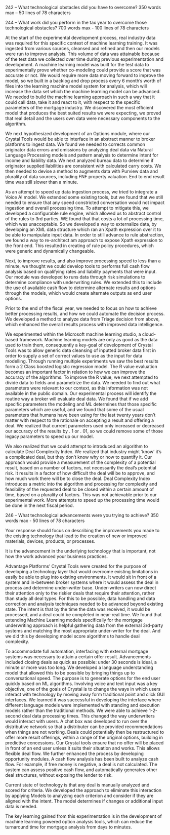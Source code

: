 
242 – What technological obstacles did you have to overcome? 350 words max – 50 lines of 78 characters








244 – What work did you perform in the tax year to overcome those technological obstacles?   700 words max - 100 lines of 78 characters


At the start of the experimental development process,
real industry data was required for this specific context of machine learning training.
It was ingested from various sources,
cleansed and refined and then our models were run to improve analysis.
This volume of data was attainable because of the test data we collected over time during previous experimentation and development.
A machine learning model was built for the test data to experimentally prove whether co-modeling could provide a score that was accurate or not.
We would require more data moving forward to improve the model,
so we built in a  backlog and drop process every 6 month’s worth of files into the learning machine model system for analysis,
which will increase the data set which the machine learning model can be advanced.
We needed to build the machine learning approach in such a way that it could call data,
take it and react to it,
with respect to the specific parameters of the mortgage industry.
We discovered the  most efficient model that produces the best suited results we were expecting,
we proved that real detail and the users own data were necessary components to the algorithm.


We next hypothesized development of an Options module,
where our Crystal Tools would be able to interface in an abstract manner to broker platforms to ingest data.
We found we needed to corrects common originator data errors and omissions by analyzing deal data via Natural Language Processing models and pattern analysis to determine intent for income and liability data.
We next analyzed bureau data to determine if originator supplied liabilities are consistent with calculated carry costs.
We then needed to devise a method to augments data with Purview data and plurality of data sources,
including FNF property valuation.
End to end result time was still slower than a minute.


As an attempt to speed up data ingestion process,
we tried to integrate a Voice AI model.
We extended some existing tools,
but we found that we still needed to ensure that any speed constricted conversation would not impact ingestion and overall processing time.
To attempt to mitigate this,
we developed a configurable rule engine,
which allowed us to abstract control of the rules to 3rd parties.
WE found that that costs a lot of processing time,
which was unacceptable.
So we developed a way to externalize data,
by developing an XML data structure which ran an Xpath expression over it to be able to manipulate input data.
In order to still advance to rule abstraction,
we found a way to re-architect am approach to expose Xpath expression to the front end.
This resulted in creating of rule policy procedures,
which were generic and dynamically changeable.


Next,
to improve results,
and also improve processing speed to less than a minute,
we thought we could develop tools to performs full cash flow analysis based on qualifying rates and liability payments that were input.
Our module was developed to runs data through risk simulations to determine compliance with underwriting rules.
We extended this to include the use of available cash flow to determine alternate results and options through the models,
which would create alternate outputs as end user options.

Prior to the end of the fiscal year,
we needed to focus on how to achieve better processing results,
and how we could automate the decision process.
We developed a method to analyze data from Triage decision from above,
which enhanced the overall results process with improved data intelligence.


We experimented within the Microsoft machine learning studio,
a cloud-based framework.
Machine learning models are only as good as the data used to train them,
consequently a key-goal of development of Crystal Tools was to allow generic data cleansing of inputted broker data first in order to supply a set of correct values to use as the input for data modelling.
Through running multiple experiments we saw the best results form a 2 Class boosted logistic regression model.
The R value evaluation becomes an important factor in relation to how we can improve the accuracy of the algorithms.
To improve the R value,
we next attempted to divide data to fields and parametrize the data.
We needed to find out what parameters were relevant to our context,
as this information was not available in the public domain.
Our experimental process will identify the routine way a broker will evaluate deal data.
We found that if we add specific parameters the modeling and ML determines that those specific parameters which are useful,
and we found that some of the usual parameters that humans have been using for the last twenty years don’t matter with respect to the rationale on accepting a result and offering a deal.
We realized that current parameters used only increased or decreased our accuracy of the results by .
1 or .
01,
so we could remove some of those legacy parameters to speed up our model.


We also realized that we could attempt to introduced an algorithm to calculate Deal Complexity Index.
We realized that industry might ‘know’ it’s a complicated deal,
but they don’t know why or how to quantify it.
Our approach would provide a measurement of the complexity of a potential result,
based on a number of factors,
not necessarily the deal’s potential risk.
It results in a factor of how difficult the deal will be to approve,
and how much work there will be to close the deal.
Deal Complexity Index introduces a  metric into the algorithm and processing for complexity and feasibility of the requested deal to be closed within a certain amount of time,
based on a plurality of factors.
This was not achievable prior to our experimental work.
More attempts to speed up the processing time would be done in the next fiscal period.



246 – What technological advancements were you trying to achieve? 	350 words max - 50 lines of 78 characters

Your response should focus on describing the improvements you made to the existing technology that lead to the creation of new or improved materials,
devices,
products,
or processes.

It is the advancement in the underlying technology that is important,
not how the work advanced your business practices.



Advantage Platforms’ Crystal Tools were created for the purpose of developing a technology layer that would overcome existing limitations in easily be able to plug into existing environments.
It would sit in front of a system and in-between broker systems where it would assess the deal in process and determine under-writer base.
Under-writers can now direct their attention only to the riskier deals that require their attention,
rather than study all deal types.
For this to be possible,
data handling and data correction and analysis techniques needed to be advanced beyond existing state.
The intent is that by the time the data was received,
it would be processed,
and a deal could be completed in near-real time.
We found that extending Machine Learning models specifically for the mortgage underwriting approach is helpful gathering data  from the external 3rd-party systems and matching  the most appropriate under-writer for the deal.
And we did this by developing model score algorithms to handle deal complexity.


To accommodate full automation,
interfacing with external mortgage systems was necessary to attain a certain offer result.
Advancements included closing deals as quick as possible: under 30 seconds is ideal,
a minute or more was too long.
We developed a language understanding model that allowed this to be possible by bringing things up to conversational speed.
The purpose is to generate options for the end user quickly based on ML algorithms.
Involving voice and text input was a key objective,
one of the goals of Crystal is to change the ways in which users interact with technology by moving away form traditional point and click GUI interfaces.
We learned it was successful in developing the interface where different language models were implemented with standing and execution models rather than the traditional methods.
We were able to achieve 1-2-second deal data processing times.
This changed the way underwriters would interact with users.
A chat box was developed to run over the distributive network so that a distributer can be provided recommendations when things are not working.
Deals could potentially then be restructured to offer more result offerings,
within a range of the original options,
building in predictive concessions.
Our Crystal tools ensure that no offer will be placed in front of an end user unless it suits their situation and works.
This allows flexible deal flow.
We further enhanced the process by developing opportunity modules.
A cash flow analysis has been built to analyze cash flow.
For example,
if free money is negative,
a deal is not calculated.
The system can assess positive cash flow,
and automatically generates other deal structures,
without exposing the lender to risk.

Current state of technology is that any deal is manually analyzed and scored for criteria.
We developed the approach to eliminate this interaction by applying Models to analyzing each criterion and consider if they are aligned with the intent.
The model determines if changes or additional input data is needed.


The key learning gained from this experimentation is in the development of machine learning powered option analysis tools,
which can reduce the turnaround time for mortgage analysis from days to minutes.
